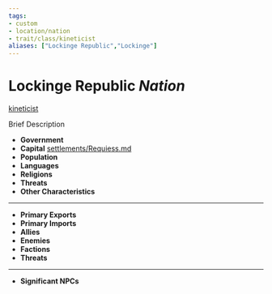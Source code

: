 ```yaml
---
tags:
- custom
- location/nation 
- trait/class/kineticist 
aliases: ["Lockinge Republic","Lockinge"]
---
```

# Lockinge Republic *Nation*
[kineticist](../../../rules-custom/traits/kineticist.md) 

Brief Description

- **Government** 
- **Capital** [settlements/Requiess.md](settlements/Requiess.md) 
- **Population** 
- **Languages** 
- **Religions**
- **Threats** 
- **Other Characteristics** 
---
- **Primary Exports** 
- **Primary Imports** 
- **Allies** 
- **Enemies** 
- **Factions** 
- **Threats** 
---
- **Significant NPCs** 